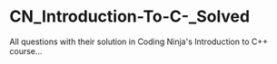 # CN_Introduction-To-C-_Solved
All questions with their solution in Coding Ninja's Introduction to C++ course... 
